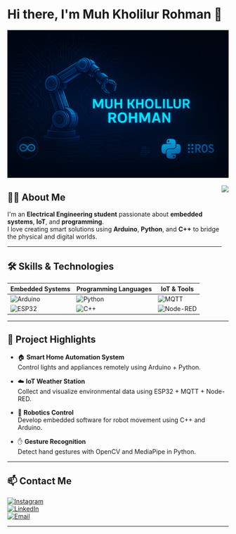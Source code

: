 # Hi there, I'm Muh Kholilur Rohman 👋

![Header Image](https://github.com/KHOLILTRONTECH/KHOLILTRONTECH/blob/main/pict.png)

<img align="right" height="150" src="https://media.giphy.com/media/M9gbBd9nbDrOTu1Mqx/giphy.gif" />

## 👨‍💻 About Me

I'm an **Electrical Engineering student** passionate about **embedded systems**, **IoT**, and **programming**.  
I love creating smart solutions using **Arduino**, **Python**, and **C++** to bridge the physical and digital worlds.

---

## 🛠 Skills & Technologies

| Embedded Systems | Programming Languages | IoT & Tools         |
|------------------|-----------------------|---------------------|
| ![Arduino](https://img.shields.io/badge/Arduino-00979D?style=for-the-badge&logo=arduino&logoColor=white) | ![Python](https://img.shields.io/badge/Python-3776AB?style=for-the-badge&logo=python&logoColor=white) | ![MQTT](https://img.shields.io/badge/MQTT-FF6F00?style=for-the-badge&logo=mqtt&logoColor=white) |
| ![ESP32](https://img.shields.io/badge/ESP32-32A852?style=for-the-badge&logo=esp32&logoColor=white) | ![C++](https://img.shields.io/badge/C++-00599C?style=for-the-badge&logo=c%2B%2B&logoColor=white) | ![Node-RED](https://img.shields.io/badge/Node--RED-8F0000?style=for-the-badge&logo=node-red&logoColor=white) |

---

## 🚀 Project Highlights

- 🏠 **Smart Home Automation System**  
  Control lights and appliances remotely using Arduino + Python.

- ☁️ **IoT Weather Station**  
  Collect and visualize environmental data using ESP32 + MQTT + Node-RED.

- 🤖 **Robotics Control**  
  Develop embedded software for robot movement using C++ and Arduino.

- ✋ **Gesture Recognition**  
  Detect hand gestures with OpenCV and MediaPipe in Python.

---

## 📫 Contact Me

[![Instagram](https://img.shields.io/badge/Instagram-E4405F?style=for-the-badge&logo=instagram&logoColor=white)](https://www.instagram.com/kholilur__?utm_source=qr&igsh=MWJrMmNrdnJ5NmN6eA==)  
[![LinkedIn](https://img.shields.io/badge/LinkedIn-0077B5?style=for-the-badge&logo=linkedin&logoColor=white)](https://www.linkedin.com/in/muhammad-kholilur-rohman-9bb171335?utm_source=share&utm_campaign=share_via&utm_content=profile&utm_medium=android_app)  
[![Email](https://img.shields.io/badge/Email-D14836?style=for-the-badge&logo=gmail&logoColor=white)](mailto:salsa27568@contoh.com)

---

